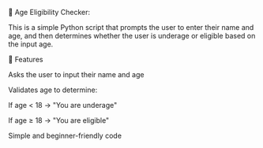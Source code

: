 🧒 Age Eligibility Checker:

This is a simple Python script that prompts the user to enter their name and age, and then determines whether the user is underage or eligible based on the input age.

🚀 Features

Asks the user to input their name and age

Validates age to determine:

If age < 18 → "You are underage"

If age ≥ 18 → "You are eligible"

Simple and beginner-friendly code
